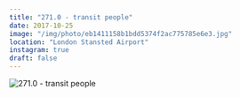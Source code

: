 ```yaml
---
title: "271.0 - transit people"
date: 2017-10-25
image: "/img/photo/eb1411158b1bdd5374f2ac775785e6e3.jpg"
location: "London Stansted Airport"
instagram: true
draft: false
---
```


![271.0 - transit people](/img/photo/eb1411158b1bdd5374f2ac775785e6e3.jpg)
